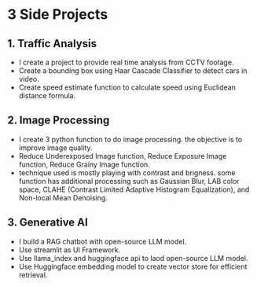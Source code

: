 # 3 Side Projects

## 1.  Traffic Analysis
-  I create a project to provide real time analysis from CCTV footage.
-  Create a bounding box using Haar Cascade Classifier to detect cars in video.
-  Create speed estimate function to calculate speed using Euclidean distance formula.

## 2. Image Processing
-  I create 3 python function to do image processing. the objective is to improve image quality.
-  Reduce Underexposed Image function, Reduce Exposure Image function, Reduce Grainy Image function.
-  technique used is mostly playing with contrast and brigness. some function has additional processing such as Gaussian Blur, 
LAB color space, CLAHE (Contrast Limited Adaptive Histogram Equalization), and Non-local Mean Denoising.

## 3. Generative AI
-  I build a RAG chatbot with open-source LLM model.
-  Use streamlit as UI Framework.
-  Use llama_index and huggingface api to laod open-source LLM model.
-  Use Huggingface embedding model to create vector store for efficient retrieval.
